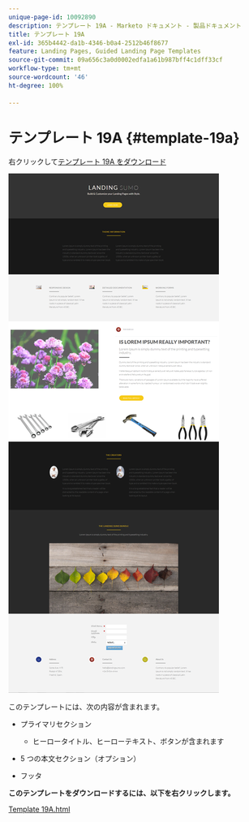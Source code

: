 ```yaml
---
unique-page-id: 10092890
description: テンプレート 19A - Marketo ドキュメント - 製品ドキュメント
title: テンプレート 19A
exl-id: 365b4442-da1b-4346-b0a4-2512b46f8677
feature: Landing Pages, Guided Landing Page Templates
source-git-commit: 09a656c3a0d0002edfa1a61b987bff4c1dff33cf
workflow-type: tm+mt
source-wordcount: '46'
ht-degree: 100%

---
```


# テンプレート 19A {#template-19a}

右クリックして[テンプレート 19A をダウンロード](https://experienceleague.adobe.com/landing/marketo/lp-templates/template-19a.html)

![](assets/image2015-9-16-16-3a46-3a31.png)

このテンプレートには、次の内容が含まれます。

* プライマリセクション

   * ヒーロータイトル、ヒーローテキスト、ボタンが含まれます

* 5 つの本文セクション（オプション）
* フッタ

**このテンプレートをダウンロードするには、以下を右クリックします。**

[Template 19A.html](https://experienceleague.adobe.com/landing/marketo/lp-templates/template-19a.html)
